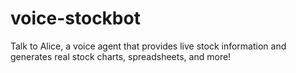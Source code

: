# voice-stockbot
Talk to Alice, a voice agent that provides live stock information and generates real stock charts, spreadsheets, and more!
